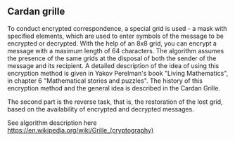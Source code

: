 ## Cardan grille

To conduct encrypted correspondence, a special grid is used - a mask with specified elements, which are used to enter symbols of the message to be encrypted or decrypted. With the help of an 8x8 grid, you can encrypt a message with a maximum length of 64 characters. The algorithm assumes the presence of the same grids at the disposal of both the sender of the message and its recipient. A detailed description of the idea of ​​using this encryption method is given in Yakov Perelman's book "Living Mathematics", in chapter 6 "Mathematical stories and puzzles". The history of this encryption method and the general idea is described in the Cardan Grille. 

The second part is the reverse task, that is, the restoration of the lost grid, based on the availability of encrypted and decrypted messages.

See algorithm description here https://en.wikipedia.org/wiki/Grille_(cryptography)
